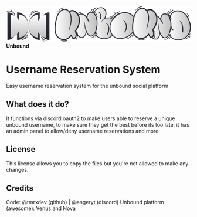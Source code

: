 ![unboundlogo](https://github.com/tmrxdev/reserve/blob/main/unboundlogo.png?raw=true)
**Unbound**
# Username Reservation System
Easy username reservation system for the unbound social platform

## What does it do?
It functions via discord oauth2 to make users able to reserve a unique unbound username, to make sure they get the best before its too late, it has an admin panel to allow/deny username reservations and more.

## License
This license allows you to copy the files but you're not allowed to make any changes.

## Credits
Code: @tmrxdev (github) | @angeryt (discord)
Unbound platform (awesome): Venus and Nova
